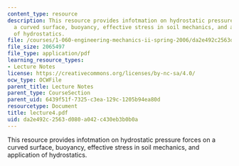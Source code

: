 ```yaml
---
content_type: resource
description: This resource provides infotmation on hydrostatic pressure forces on
  a curved surface, buoyancy, effective stress in soil mechanics, and application
  of hydrostatics.
file: /courses/1-060-engineering-mechanics-ii-spring-2006/da2e492c2563d080a042c430eb3b0b0a_lecture4.pdf
file_size: 2065497
file_type: application/pdf
learning_resource_types:
- Lecture Notes
license: https://creativecommons.org/licenses/by-nc-sa/4.0/
ocw_type: OCWFile
parent_title: Lecture Notes
parent_type: CourseSection
parent_uid: 6439f51f-7325-c3ea-129c-1205b94ea80d
resourcetype: Document
title: lecture4.pdf
uid: da2e492c-2563-d080-a042-c430eb3b0b0a
---
```

This resource provides infotmation on hydrostatic pressure forces on a curved surface, buoyancy, effective stress in soil mechanics, and application of hydrostatics.